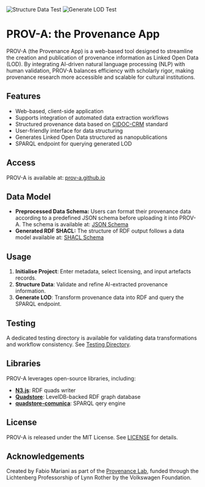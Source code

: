 ![Structure Data Test](https://github.com/prov-a/prov-a.github.io/actions/workflows/structure_data.yml/badge.svg)
![Generate LOD Test](https://github.com/prov-a/prov-a.github.io/actions/workflows/generate_LOD.yml/badge.svg)



# PROV-A: the Provenance App

PROV-A (the Provenance App) is a web-based tool designed to streamline the creation and publication of provenance information as Linked Open Data (LOD). By integrating AI-driven natural language processing (NLP) with human validation, PROV-A balances efficiency with scholarly rigor, making provenance research more accessible and scalable for cultural institutions.

## Features
- Web-based, client-side application
- Supports integration of automated data extraction workflows
- Structured provenance data based on [CIDOC-CRM](https://cidoc-crm.org/) standard
- User-friendly interface for data structuring
- Generates Linked Open Data structured as nanopublications
- SPARQL endpoint for querying generated LOD

## Access
PROV-A is available at: [prov-a.github.io](https://prov-a.github.io)

## Data Model
- **Preprocessed Data Schema:** Users can format their provenance data according to a predefined JSON schema before uploading it into PROV-A. The schema is available at: [JSON Schema](https://github.com/prov-a/prov-a.github.io/blob/main/test/test_JSON/schema.json)
- **Generated RDF SHACL:** The structure of RDF output follows a data model available at: [SHACL Schema](https://github.com/prov-a/prov-a.github.io/blob/main/test/test_RDF/shape.ttl)

## Usage
1. **Initialise Project**: Enter metadata, select licensing, and input artefacts records.
2. **Structure Data**: Validate and refine AI-extracted provenance information.
3. **Generate LOD**: Transform provenance data into RDF and query the SPARQL endpoint.

## Testing
A dedicated testing directory is available for validating data transformations and workflow consistency. See [Testing Directory](https://github.com/prov-a/prov-a.github.io/tree/main/test).

## Libraries
PROV-A leverages open-source libraries, including:
- [**N3.js**](https://github.com/quadstorejs/quadstore): RDF quads writer
- [**Quadstore**](https://github.com/quadstorejs/quadstore): LevelDB-backed RDF graph database
- [**quadstore-comunica**](https://github.com/quadstorejs/quadstore-comunica): SPARQL qery engine

## License
PROV-A is released under the MIT License. See [LICENSE](https://github.com/prov-a/prov-a.github.io/blob/main/LICENSE) for details.

## Acknowledgements
Created by Fabio Mariani as part of the [Provenance Lab](https://www.leuphana.de/en/institutes/ipk/provenance-lab.html), funded through the Lichtenberg Professorship of Lynn Rother by the Volkswagen Foundation.
